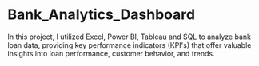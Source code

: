 # Bank_Analytics_Dashboard
In this project, I utilized Excel, Power BI, Tableau and SQL to analyze bank loan data, providing key performance indicators (KPI's) that offer valuable insights into loan performance, customer behavior, and trends.
